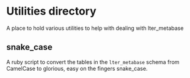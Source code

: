 # Utilities directory

A place to hold various utilities to help with dealing with lter_metabase

## snake_case

A ruby script to convert the tables in the `lter_metabase` schema from CamelCase
to glorious, easy on the fingers snake_case.
